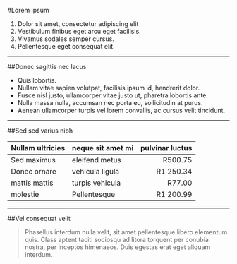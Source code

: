 #Lorem ipsum  
1. Dolor sit amet, consectetur adipiscing elit  
2. Vestibulum finibus eget arcu eget facilisis.  
3. Vivamus sodales semper cursus.  
4. Pellentesque eget consequat elit.   

----------

##Donec sagittis nec lacus

- Quis lobortis.  
- Nullam vitae sapien volutpat, facilisis ipsum id, hendrerit dolor.   
- Fusce nisl justo, ullamcorper vitae justo ut, pharetra lobortis ante.   
- Nulla massa nulla, accumsan nec porta eu, sollicitudin at purus.   
- Aenean ullamcorper turpis vel lorem convallis, ac cursus velit tincidunt. 

------------

##Sed sed varius nibh 

| Nullam ultricies | neque sit amet mi | pulvinar luctus | 
| :--------------- | :---------------- | --------------: |
| Sed maximus      | eleifend metus    | R500.75         |
| Donec ornare     | vehicula ligula   | R1 250.34       |
| mattis mattis    | turpis vehicula   | R77.00          |
| molestie         | Pellentesque      | R1 200.99       |

-------------------

##Vel consequat velit  
> Phasellus interdum nulla velit, sit amet pellentesque libero elementum quis. Class aptent taciti sociosqu ad litora torquent per conubia nostra, per inceptos himenaeos. Duis egestas erat eget aliquam interdum. 